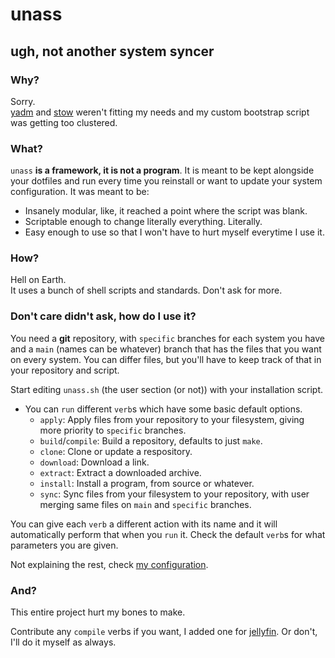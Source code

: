 # unass
## ugh, not another system syncer
### Why?
Sorry.  
[yadm](https://yadm.io/) and [stow](https://www.gnu.org/software/stow/) weren't fitting my needs and my custom bootstrap script was getting too clustered.

### What?
`unass` **is a framework, it is not a program**. It is meant to be kept alongside your dotfiles and run every time you reinstall or want to update your system configuration. It was meant to be:

- Insanely modular, like, it reached a point where the script was blank.
- Scriptable enough to change literally everything. Literally.
- Easy enough to use so that I won't have to hurt myself everytime I use it.

### How?
Hell on Earth.  
It uses a bunch of shell scripts and standards. Don't ask for more.

### Don't care didn't ask, how do I use it?
You need a **git** repository, with `specific` branches for each system you have and a `main` (names can be whatever) branch that has the files that you want on every system. You can differ files, but you'll have to keep track of that in your repository and script.

Start editing `unass.sh` (the user section (or not)) with your installation script.

- You can `run` different `verb`s which have some basic default options.
	- `apply`: Apply files from your repository to your filesystem, giving more priority to `specific` branches.
	- `build`/`compile`: Build a repository, defaults to just `make`.
	- `clone`: Clone or update a respository.
	- `download`: Download a link.
	- `extract`: Extract a downloaded archive.
	- `install`: Install a program, from source or whatever.
	- `sync`: Sync files from your filesystem to your repository, with user merging same files on `main` and `specific` branches.

You can give each `verb` a different action with its name and it will automatically perform that when you `run` it. Check the default `verb`s for what parameters you are given.

Not explaining the rest, check [my configuration](https://github.com/Skaytacium/.files).

### And?
This entire project hurt my bones to make.

Contribute any `compile` verbs if you want, I added one for [jellyfin](https://jellyfin.org/). Or don't, I'll do it myself as always.
